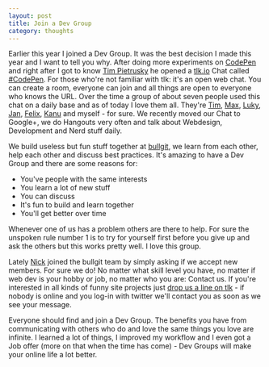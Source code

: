 ```yaml
---
layout: post
title: Join a Dev Group
category: thoughts
---
```


Earlier this year I joined a Dev Group. It was the best decision I made this year and I want to tell you why.
After doing more experiments on [CodePen](http://codepen.io/kevingimbel) and right after I got to know [Tim Pietrusky](http://timpietrusky.com) he opened a [tlk.io](http://tlk.io) Chat called [#CodePen](http://tlk.io/codepen). For those who're not familiar with tlk: it's an open web chat. You can create a room, everyone can join and all things are open to everyone who knows the URL. Over the time a group of about seven people used this chat on a daily base and as of today I love them all. They're [Tim](http://timpietrusky.com), [Max](http://myxotod.de), [Luky](http://lucasbonomi.com), [Jan](http://janreimers.net), [Felix](https://github.com/dervondenbergen), [Kanu](http://seebeetee.com) and myself - for sure. We recently moved our Chat to Google+, we do Hangouts very often and talk about Webdesign, Development and Nerd stuff daily. 

We build useless but fun stuff together at [bullgit](http://bullgit.github.io), we learn from each other, help each other and discuss best practices. It's amazing to have a Dev Group and there are some reasons for:

* You've people with the same interests
* You learn a lot of new stuff
* You can discuss
* It's fun to build and learn together
* You'll get better over time

Whenever one of us has a problem others are there to help. For sure the unspoken rule number 1 is to try for yourself first before you give up and ask the others but this works pretty well. I love this group. 

Lately [Nick](https://twitter.com/shvelo96) joined the bullgit team by simply asking if we accept new members. For sure we do! No matter what skill level you have, no matter if web dev is your hobby or job, no matter who you are: Contact us. If you're interested in all kinds of funny site projects just [drop us a line on tlk](http://tlk.io/codepen) - if nobody is online and you log-in with twitter we'll contact you as soon as we see your message. 

Everyone should find and join a Dev Group. The benefits you have from communicating with others who do and love the same things you love are infinite. I learned a lot of things, I improved my workflow and I even got a Job offer (more on that when the time has come) - Dev Groups will make your online life a lot better.